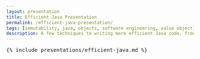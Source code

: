 ```yaml
---
layout: presentation
title: Efficient Java Presentation
permalink: /efficient-java-presentation/
tags: [immutability, java, objects, software engineering, value object]
description: A few techniques to writing more efficient Java code, from immutability, to value objects, to the builder pattern
---
```


<pre>{% include presentations/efficient-java.md %}</pre>
